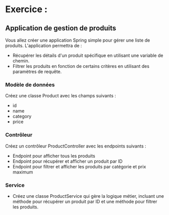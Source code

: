 # Exercice : 


## Application de gestion de produits
Vous allez créer une application Spring simple pour gérer une liste de
produits. L'application permettra de :
* Récupérer les détails d'un produit spécifique en utilisant une
variable de chemin.
* Filtrer les produits en fonction de certains critères en utilisant des
paramètres de requête.


### Modèle de données

Créez une classe Product avec les champs suivants :
* id
* name
* category
* price


### Contrôleur

Créez un contrôleur ProductController avec les endpoints suivants :
* Endpoint pour afficher tous les produits
* Endpoint pour récupérer et afficher un produit par ID
* Endpoint pour filtrer et afficher les produits par catégorie et prix
maximum


### Service

* Créez une classe ProductService qui gère la logique métier, incluant
une méthode pour récupérer un produit par ID et une méthode pour
filtrer les produits.
